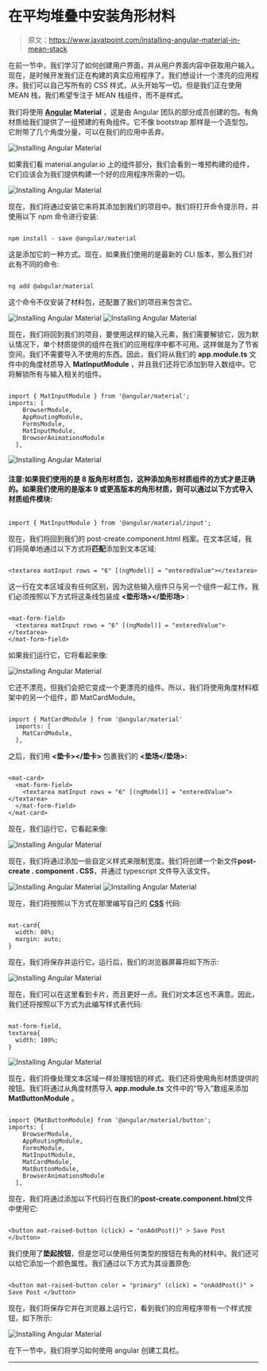 # 在平均堆叠中安装角形材料

> 原文：<https://www.javatpoint.com/installing-angular-material-in-mean-stack>

在前一节中，我们学习了如何创建用户界面，并从用户界面内容中获取用户输入。现在，是时候开发我们正在构建的真实应用程序了。我们想设计一个漂亮的应用程序。我们可以自己写所有的 CSS 样式，从头开始写一切。但是我们正在使用 MEAN 栈，我们希望专注于 MEAN 栈组件，而不是样式。

我们将使用 **[Angular](https://www.javatpoint.com/angularjs-tutorial) Material** ，这是由 Angular 团队的部分成员创建的包。有角材质给我们提供了一组预建的有角组件。它不像 bootstrap 那样是一个造型包。它附带了几个角度分量，可以在我们的应用中丢弃。

![Installing Angular Material](img/7a81b09c1e932f8a2557f6cf05ba6b1b.png)

如果我们看 material.angular.io 上的组件部分，我们会看到一堆预构建的组件，它们应该会为我们提供构建一个好的应用程序所需的一切。

![Installing Angular Material](img/cd407e6bc32af18f0d0538308c4773d0.png)

现在，我们将通过安装它来将其添加到我们的项目中。我们将打开命令提示符，并使用以下 npm 命令进行安装:

```

npm install - save @angular/material

```

这是添加它的一种方式。现在，如果我们使用的是最新的 CLI 版本，那么我们对此有不同的命令:

```

ng add @abgular/material

```

这个命令不仅安装了材料包，还配置了我们的项目来包含它。

![Installing Angular Material](img/c89820180ab175c27064d94bf277f511.png)
![Installing Angular Material](img/29b8ad4ee5340f086a6354ac1ad25a55.png)

现在，我们将回到我们的项目，要使用这样的输入元素，我们需要解锁它，因为默认情况下，单个材质提供的组件在我们的应用程序中都不可用。这样做是为了节省空间，我们不需要导入不使用的东西。因此，我们将从我们的 **app.module.ts** 文件中的角度材质导入 **MatInputModule** ，并且我们还将它添加到导入数组中。它将解锁所有与输入相关的组件。

```

import { MatInputModule } from '@angular/material';  
imports: [
    BrowserModule,
    AppRoutingModule,
    FormsModule,
    MatInputModule,
    BrowserAnimationsModule
  ],

```

![Installing Angular Material](img/6cd7d6ae1ff77f1894cb000cde77ec55.png)

#### 注意:如果我们使用的是 8 版角形材质包，这种添加角形材质组件的方式才是正确的。如果我们使用的是版本 9 或更高版本的角形材质，则可以通过以下方式导入材质组件模块:

```

import { MatInputModule } from '@angular/material/input'; 

```

现在，我们将回到我们的 post-create.component.html 档案。在文本区域，我们将简单地通过以下方式将**匹配**添加到文本区域:

```

<textarea matInput rows = "6" [(ngModel)] = "enteredValue"></textarea>

```

这一行在文本区域没有任何区别，因为这些输入组件只与另一个组件一起工作。我们必须按照以下方式将这条线包装成 **<垫形场></垫形场>** :

```

<mat-form-field>
  <textarea matInput rows = "6" [(ngModel)] = "enteredValue"></textarea>
</mat-form-field>

```

如果我们运行它，它将看起来像:

![Installing Angular Material](img/00ea0294d9fbe3ecfbc172c63a99f8de.png)

它还不漂亮，但我们会把它变成一个更漂亮的组件。所以，我们将使用角度材料框架中的另一个组件，即 MatCardModule。

```

import { MatCardModule } from '@angular/material'
  imports: [
    MatCardModule,
  ],

```

之后，我们用 **<垫卡></垫卡>** 包裹我们的 **<垫场</垫场>:**

```

<mat-card>
  <mat-form-field>
    <textarea matInput rows = "6" [(ngModel)] = "enteredValue"></textarea>
  </mat-form-field>
</mat-card>

```

现在，我们运行它，它看起来像:

![Installing Angular Material](img/4a43a3e08ce9db7eec139f2008582bf8.png)

现在，我们将通过添加一些自定义样式来限制宽度。我们将创建一个新文件**post-create . component . CSS**，并通过 typescript 文件导入该文件。

![Installing Angular Material](img/185ef8117da213ab15deedb33126cc0c.png)
![Installing Angular Material](img/010e85ffc545da606c1413de71e43417.png)

现在，我们将按照以下方式在那里编写自己的 **[CSS](https://www.javatpoint.com/css-tutorial)** 代码:

```

mat-card{
  width: 80%;
  margin: auto;
}

```

现在，我们将保存并运行它。运行后，我们的浏览器屏幕将如下所示:

![Installing Angular Material](img/ef4c95d5b71ff5a3a39dcc7bb8db39f9.png)

现在，我们可以在这里看到卡片，而且更好一点。我们对文本区也不满意。因此，我们还将按照以下方式为此编写样式表代码:

```

mat-form-field,
textarea{
  width: 100%;
}

```

![Installing Angular Material](img/1184594345cbb197f54e7575a8d1c44a.png)

现在，我们将像处理文本区域一样处理按钮的样式。我们还将使用角形材质提供的按钮。我们将通过从角度材质导入 **app.module.ts** 文件中的“导入”数组来添加 **MatButtonModule** 。

```

import {MatButtonModule} from '@angular/material/button';
imports: [
    BrowserModule,
    AppRoutingModule,
    FormsModule,
    MatInputModule,
    MatCardModule,
    MatButtonModule,
    BrowserAnimationsModule
  ],

```

现在，我们将通过添加以下代码行在我们的**post-create.component.html**文件中使用它:

```

<button mat-raised-button (click) = "onAddPost()" > Save Post </button>

```

我们使用了**垫起按钮**，但是您可以使用任何类型的按钮在有角的材料中。我们还可以给它添加一个颜色属性。我们通过以下方式为其设置原色:

```

<button mat-raised-button color = "primary" (click) = "onAddPost()" > Save Post </button>

```

现在，我们将保存它并在浏览器上运行它，看到我们的应用程序带有一个样式按钮，如下所示:

![Installing Angular Material](img/25292ec1429cb36ba8b085d45683d541.png)

在下一节中，我们将学习如何使用 angular 创建工具栏。

* * *